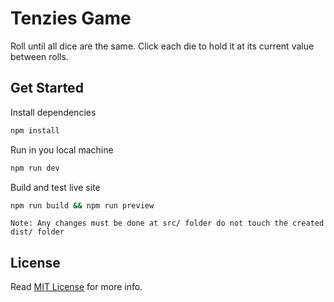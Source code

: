 # Tenzies Game

Roll until all dice are the same. Click each die to hold it at its current value between rolls.

## Get Started

Install dependencies

```bash
npm install
```

Run in you local machine

```bash
npm run dev
```

Build and test live site

```bash
npm run build && npm run preview
```

`Note: Any changes must be done at src/ folder do not touch the created dist/ folder`

## License

Read [MIT License](https://github.com/AlwinJun/tenzies/blob/main/LICENSE) for more info.


